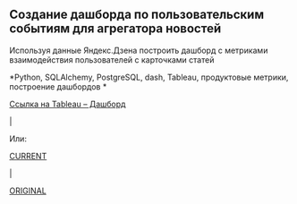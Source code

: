## Создание дашборда по пользовательским событиям для агрегатора новостей

Используя данные Яндекс.Дзена построить дашборд с метриками взаимодействия пользователей с карточками статей

*Python, SQLAlchemy, PostgreSQL, dash, Tableau, продуктовые метрики, построение дашбордов *





[Ссылка на Tableau – Дашборд](https://public.tableau.com/app/profile/alena.kudekova/viz/__16641409751510/sheet4?publish=yes)

|
    
Или:

[CURRENT](https://public.tableau.com/views/__16641409751510/sheet4?:language=en-US&publish=yes&:display_count=n&:origin=viz_share_link)

|

[ORIGINAL](https://public.tableau.com/shared/Q7D54YR87?:display_count=n&:origin=viz_share_link)
